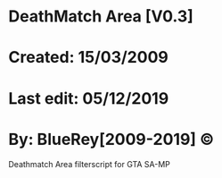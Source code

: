 # DeathMatch Area [V0.3]
# Created: 15/03/2009
# Last edit: 05/12/2019

# By: BlueRey[2009-2019] ©

Deathmatch Area filterscript for GTA SA-MP
